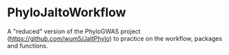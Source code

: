 # PhyloJaltoWorkflow
A "reduced" version of the PhyloGWAS project (https://github.com/wum5/JaltPhylo) to practice on the workflow, packages and functions.
